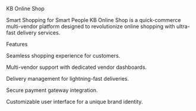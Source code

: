 KB Online Shop

Smart Shopping for Smart People
KB Online Shop is a quick-commerce multi-vendor platform designed to revolutionize online shopping with ultra-fast delivery services.

Features

Seamless shopping experience for customers.

Multi-vendor support with dedicated vendor dashboards.

Delivery management for lightning-fast deliveries.

Secure payment gateway integration.

Customizable user interface for a unique brand identity.
